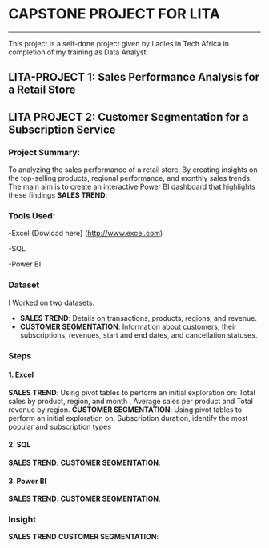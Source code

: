 # CAPSTONE PROJECT FOR LITA
---------------------------------------------------------------
This project is a self-done project given by Ladies in Tech Africa in completion of my training as Data Analyst 

## LITA-PROJECT 1: Sales Performance Analysis for a Retail Store
## LITA PROJECT 2: Customer Segmentation for a Subscription Service

### Project Summary:
To analyzing the sales performance of a retail store. By creating insights on the top-selling products, regional 
performance, and monthly sales trends. The main aim is to create an interactive Power BI 
dashboard that highlights these findings
 **SALES TREND**:
 

### Tools Used:
-Excel {Dowload here} (http://www.excel.com)

-SQL

-Power BI

### Dataset
I Worked on two datasets:
- **SALES TREND**: Details on transactions, products, regions, and revenue.
- **CUSTOMER SEGMENTATION**: Information about customers, their subscriptions, revenues, start and end dates, and cancellation statuses.

### Steps
#### 1. Excel
**SALES TREND**: Using pivot tables to perform an initial exploration on: Total sales by product, region, and month , Average sales per product and Total revenue by region.
**CUSTOMER SEGMENTATION**:  Using pivot tables to perform an initial exploration on: Subscription duration, identify the most popular and subscription types

#### 2. SQL
**SALES TREND**: 
**CUSTOMER SEGMENTATION**:

#### 3. Power BI
**SALES TREND**: 
**CUSTOMER SEGMENTATION**:

### Insight
**SALES TREND**
**CUSTOMER SEGMENTATION**:

